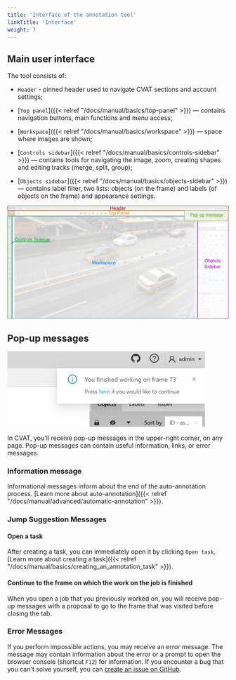 ```yaml
---
title: 'Interface of the annotation tool'
linkTitle: 'Interface'
weight: 7
---
```


## Main user interface

The tool consists of:

- `Header` - pinned header used to navigate CVAT sections and account settings;

- [`Top panel`]({{< relref "/docs/manual/basics/top-panel" >}}) — contains navigation buttons, main functions and menu access;

- [`Workspace`]({{< relref "/docs/manual/basics/workspace" >}}) — space where images are shown;

- [`Controls sidebar`]({{< relref "/docs/manual/basics/controls-sidebar" >}}) — contains tools for navigating the image, zoom,
  creating shapes and editing tracks (merge, split, group);

- [`Objects sidebar`]({{< relref "/docs/manual/basics/objects-sidebar" >}}) — contains label filter, two lists:
  objects (on the frame) and labels (of objects on the frame) and appearance settings.

![](/images/image034_detrac.jpg)

## Pop-up messages

![Pop-up message](/images/pop-up_message.jpg)

In CVAT, you'll receive pop-up messages in the upper-right corner, on any page.
Pop-up messages can contain useful information, links, or error messages.

### Information message

Informational messages inform about the end of the auto-annotation process.
[Learn more about auto-annotation]({{< relref "/docs/manual/advanced/automatic-annotation" >}}).

### Jump Suggestion Messages

#### Open a task

After creating a task, you can immediately open it by clicking `Open task`.
[Learn more about creating a task]({{< relref "/docs/manual/basics/creating_an_annotation_task" >}}).

#### Continue to the frame on which the work on the job is finished

When you open a job that you previously worked on, you will receive pop-up messages with a proposal
to go to the frame that was visited before closing the tab.

### Error Messages

If you perform impossible actions, you may receive an error message.
The message may contain information about the error
or a prompt to open the browser console (shortcut `F12`) for information.
If you encounter a bug that you can't solve yourself,
you can [create an issue on GitHub](https://github.com/cvat-ai/cvat/issues/new).
